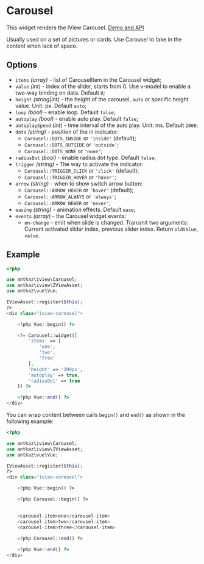 # Carousel

This widget renders the IView Carousel. [Demo and API](https://www.iviewui.com/components/carousel-en)

Usually used on a set of pictures or cards. Use Carousel to take in the content when lack of space.

## Options

* `items` *(array)* - list of CarouselItem in the Carousel widget;
* `value` *(int)* - index of the slider, starts from 0. Use v-model to enable a two-way binding on data. Default `0`;
* `height` *(string|int)* - the height of the carousel, `auto` or specific height value. Unit: px. Default `auto`;
* `loop` *(bool)* - enable loop. Default `false`;
* `autoplay` *(bool)* - enable auto play. Default `false`;
* `autoplaySpeed` *(int)* - time interval of the auto play. Unit: ms. Default `2000`;
* `dots` *(string)* - position of the in indicator:
    * `Carousel::DOTS_INSIDE` or `'inside'` (default);
    * `Carousel::DOTS_OUTSIDE` or `'outside'`;
    * `Carousel::DOTS_NONE` or `'none'`;
* `radiusDot` *(bool)* - enable radius dot type. Default `false`;
* `trigger` *(string)* - The way to activate the indicator:
    * `Carousel::TRIGGER_CLICK` or `'click'` (default);
    * `Carousel::TRIGGER_HOVER` or `'hover'`;
* `arrow` *(string)* - when to show switch arrow button:
    * `Carousel::ARROW_HOVER` or `'hover'` (default);
    * `Carousel::ARROW_ALWAYS` or `'always'`;
    * `Carousel::ARROW_NEWER` or `'never'`;
* `easing` *(string)* - animation effects. Default `ease`;
* `events` *(array)* - the Carousel widget events: 
	* `on-change` - emit when slide is changed. Transmit two arguments: Current activated slider index, previous slider index. Return `oldValue`, `value`.
    
## Example

```php
<?php

use antkaz\iview\Carousel;
use antkaz\iview\IViewAsset;
use antkaz\vue\Vue;

IViewAsset::register($this);
?>
<div class="iview-carousel">

    <?php Vue::begin() ?>

    <?= Carousel::widget([
        'items' => [
            'one',
            'two',
            'free'
        ],
        'height' => '200px',
        'autoplay' => true,
        'radiusDot' => true
    ]) ?>

    <?php Vue::end() ?>
</div>
```

You can wrap content between calls `begin()` and `end()` as shown in the following example:

```php
<?php

use antkaz\iview\Carousel;
use antkaz\iview\IViewAsset;
use antkaz\vue\Vue;

IViewAsset::register($this);
?>
<div class="iview-carousel">

    <?php Vue::begin() ?>

    <?php Carousel::begin() ?>
    

    <carousel-item>one</carousel-item>
    <carousel-item>two</carousel-item>
    <carousel-item>three</carousel-item>
    
    <?php Carousel::end() ?>

    <?php Vue::end() ?>
</div>
```